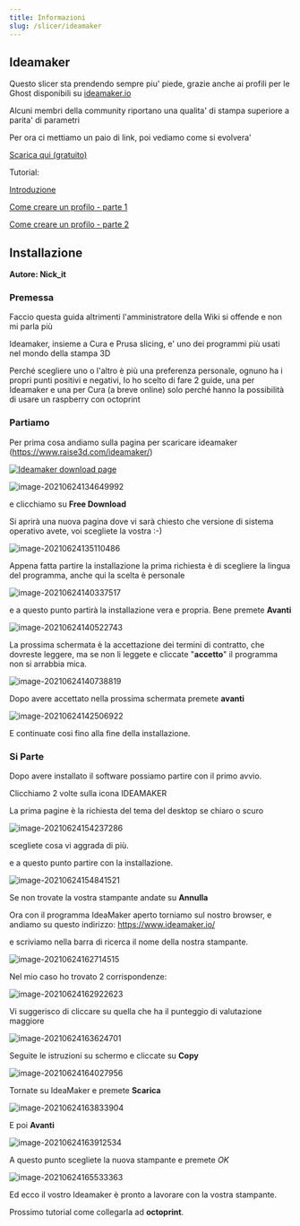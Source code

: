 ```yaml
---
title: Informazioni
slug: /slicer/ideamaker
---
```


## Ideamaker
Questo slicer sta prendendo sempre piu' piede, grazie anche ai profili per le Ghost disponibili su [ideamaker.io](https://ideamaker.io)

Alcuni membri della community riportano una qualita' di stampa superiore a parita' di parametri

Per ora ci mettiamo un paio di link, poi vediamo come si evolvera'

[Scarica qui (gratuito)](https://www.raise3d.com/ideamaker/)

Tutorial:

[Introduzione](https://www.youtube.com/watch?v=rHL2ZSXvRxY&t=855s)

[Come creare un profilo - parte 1](https://www.youtube.com/watch?v=bOTC2CZQNgY)

[Come creare un profilo - parte 2](https://www.youtube.com/watch?v=IcyBEYYFn5s&t=1525s)

## Installazione

**Autore: Nick_it**
### Premessa

Faccio questa guida altrimenti l'amministratore della Wiki si offende e non mi parla più

Ideamaker, insieme a Cura e Prusa slicing, e' uno dei programmi più usati nel mondo della stampa 3D

Perché scegliere uno o l'altro è più una preferenza personale, ognuno ha i propri punti positivi e negativi, Io ho scelto di fare 2 guide, una per Ideamaker e una per Cura (a breve online) solo perché hanno la possibilità di usare un raspberry con octoprint

### Partiamo

Per prima cosa andiamo sulla pagina per scaricare ideamaker (https://www.raise3d.com/ideamaker/) 

[ ![Ideamaker download page](/img/ideamakerInstall1.JPG) ](/img/ideamakerInstall1.JPG)

![image-20210624134649992](C:\Users\nk\AppData\Roaming\Typora\typora-user-images\image-20210624134649992.png)

e clicchiamo su **Free Download**

Si aprirà una nuova pagina dove vi sarà chiesto che versione di sistema operativo avete, voi scegliete la vostra :-)

![image-20210624135110486](C:\Users\nk\AppData\Roaming\Typora\typora-user-images\image-20210624135110486.png)

Appena fatta partire la installazione la prima richiesta è di scegliere la lingua del programma, anche qui la scelta è personale

![image-20210624140337517](C:\Users\nk\AppData\Roaming\Typora\typora-user-images\image-20210624140337517.png)

e a questo punto partirà la installazione vera e propria. Bene premete **Avanti**

![image-20210624140522743](C:\Users\nk\AppData\Roaming\Typora\typora-user-images\image-20210624140522743.png)

La prossima schermata è la accettazione dei termini di contratto, che dovreste leggere, ma se non li leggete e cliccate "**accetto**" il programma non si arrabbia mica.

![image-20210624140738819](C:\Users\nk\AppData\Roaming\Typora\typora-user-images\image-20210624140738819.png)

Dopo avere accettato nella prossima schermata premete **avanti**

![image-20210624142506922](C:\Users\nk\AppData\Roaming\Typora\typora-user-images\image-20210624142506922.png)



E continuate cosi fino alla fine della installazione.



### Si Parte

Dopo avere installato il software possiamo partire con il primo avvio.

Clicchiamo 2 volte sulla icona IDEAMAKER

La prima pagine è la richiesta del tema del desktop se chiaro o scuro

![image-20210624154237286](C:\Users\nk\AppData\Roaming\Typora\typora-user-images\image-20210624154237286.png)

scegliete cosa vi aggrada di più.

e a questo punto partire con la installazione.

![image-20210624154841521](C:\Users\nk\AppData\Roaming\Typora\typora-user-images\image-20210624154841521.png)



Se non trovate la vostra stampante andate su  **Annulla**

Ora con il programma IdeaMaker aperto torniamo sul nostro browser, e andiamo su questo indirizzo: https://www.ideamaker.io/

e scriviamo nella barra di ricerca il nome della nostra stampante.

![image-20210624162714515](C:\Users\nk\AppData\Roaming\Typora\typora-user-images\image-20210624162714515.png)



Nel mio caso ho trovato 2 corrispondenze:

![image-20210624162922623](C:\Users\nk\AppData\Roaming\Typora\typora-user-images\image-20210624162922623.png)

Vi suggerisco di cliccare su quella che ha il punteggio di valutazione maggiore

![image-20210624163624701](C:\Users\nk\AppData\Roaming\Typora\typora-user-images\image-20210624163624701.png)





Seguite le istruzioni su schermo e cliccate su **Copy**

![image-20210624164027956](C:\Users\nk\AppData\Roaming\Typora\typora-user-images\image-20210624164027956.png)

Tornate su IdeaMaker e premete **Scarica**

![image-20210624163833904](C:\Users\nk\AppData\Roaming\Typora\typora-user-images\image-20210624163833904.png)



E poi **Avanti**

![image-20210624163912534](C:\Users\nk\AppData\Roaming\Typora\typora-user-images\image-20210624163912534.png)



A questo punto scegliete la nuova stampante e premete *OK*

![image-20210624165533363](C:\Users\nk\AppData\Roaming\Typora\typora-user-images\image-20210624165533363.png)

Ed ecco il vostro Ideamaker è pronto a lavorare con la vostra stampante.



Prossimo tutorial come collegarla ad **octoprint**.





